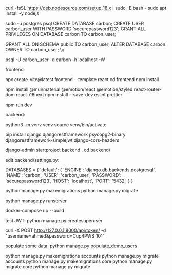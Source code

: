 
curl -fsSL https://deb.nodesource.com/setup_18.x | sudo -E bash -
sudo apt install -y nodejs


sudo -u postgres psql
CREATE DATABASE carbon;
CREATE USER carbon_user WITH PASSWORD 'securepassword123';
GRANT ALL PRIVILEGES ON DATABASE carbon TO carbon_user;

GRANT ALL ON SCHEMA public TO carbon_user;
ALTER DATABASE carbon OWNER TO carbon_user;
\q

psql -U carbon_user -d carbon -h localhost -W

frontend:

npx create-vite@latest frontend --template react
cd frontend
npm install

npm install @mui/material @emotion/react @emotion/styled react-router-dom react-i18next
npm install --save-dev eslint prettier

npm run dev

backend:

python3 -m venv venv
source venv/bin/activate

pip install django djangorestframework psycopg2-binary djangorestframework-simplejwt django-cors-headers

django-admin startproject backend .
cd backend/

edit backend/settings.py: 

DATABASES = {
    'default': {
        'ENGINE': 'django.db.backends.postgresql',
        'NAME': 'carbon',
        'USER': 'carbon_user',
        'PASSWORD': 'securepassword123',
        'HOST': 'localhost',
        'PORT': '5432',
    }
}

python manage.py makemigrations
python manage.py migrate

python manage.py runserver

docker-compose up --build

test JWT:
python manage.py createsuperuser

curl -X POST http://127.0.0.1:8000/api/token/ -d "username=ahmed&password=Cup4PWS_101"

populate some data:
python manage.py populate_demo_users

python manage.py makemigrations accounts
python manage.py migrate accounts
python manage.py makemigrations core
python manage.py migrate core
python manage.py migrate